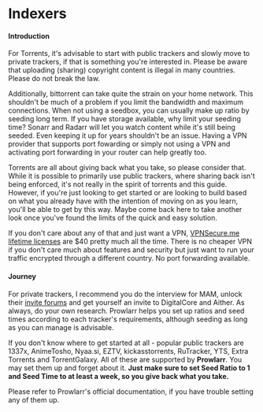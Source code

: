 # Indexers

#### Introduction
For Torrents, it's advisable to start with public trackers and slowly move to private trackers, if that is something you're interested in. Please be aware that uploading (sharing) copyright content is illegal in many countries. Please do not break the law.

Additionally, bittorrent can take quite the strain on your home network. This shouldn't be much of a problem if you limit the bandwidth and maximum connections. When not using a seedbox, you can usually make up ratio by seeding long term. If you have storage available, why limit your seeding time? Sonarr and Radarr will let you watch content while it's still being seeded. Even keeping it up for years shouldn't be an issue. Having a VPN provider that supports port fowarding or simply not using a VPN and activating port forwarding in your router can help greatly too.

Torrents are all about giving back what you take, so please consider that. While it is possible to primarily use public trackers, where sharing back isn't being enforced, it's not really in the spirit of torrents and this guide. However, if you're just looking to get started or are looking to build based on what you already have with the intention of moving on as you learn, you'll be able to get by this way. Maybe come back here to take another look once you've found the limits of the quick and easy solution. 

If you don't care about any of that and just want a VPN, [VPNSecure.me lifetime licenses](https://stacksocial.com/sales/vpn-secure-online-privacy-subscriptions) are $40 pretty much all the time. There is no cheaper VPN if you don't care much about features and security but just want to run your traffic encrypted through a different country. No port forwarding available.

#### Journey
For private trackers, I recommend you do the interview for MAM, unlock their [invite forums](https://github.com/PredictablePirate/TrackerInviteThreads) and get yourself an invite to DigitalCore and Aither. As always, do your own research. Prowlarr helps you set up ratios and seed times according to each tracker's requirements, although seeding as long as you can manage is advisable.

If you don't know where to get started at all - popular public trackers are 1337x, AnimeTosho, Nyaa.si, EZTV, kickasstorrents, RuTracker, YTS, Extra Torrents and TorrentGalaxy.
All of these are supported by **Prowlarr**. You may set them up and forget about it. **Just make sure to set Seed Ratio to 1 and Seed Time to at least a week, so you give back what you take.**

Please refer to Prowlarr's official documentation, if you have trouble setting any of them up.